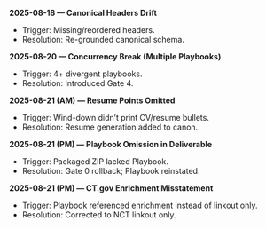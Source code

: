 **2025-08-18 — Canonical Headers Drift**  
- Trigger: Missing/reordered headers.  
- Resolution: Re-grounded canonical schema.  

**2025-08-20 — Concurrency Break (Multiple Playbooks)**  
- Trigger: 4+ divergent playbooks.  
- Resolution: Introduced Gate 4.  

**2025-08-21 (AM) — Resume Points Omitted**  
- Trigger: Wind-down didn’t print CV/resume bullets.  
- Resolution: Resume generation added to canon.  

**2025-08-21 (PM) — Playbook Omission in Deliverable**  
- Trigger: Packaged ZIP lacked Playbook.  
- Resolution: Gate 0 rollback; Playbook reinstated.  

**2025-08-21 (PM) — CT.gov Enrichment Misstatement**  
- Trigger: Playbook referenced enrichment instead of linkout only.  
- Resolution: Corrected to NCT linkout only.  
